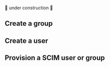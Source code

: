 :construction: under construction :construction: 

## Create a group
## Create a user
## Provision a SCIM user or group
## 